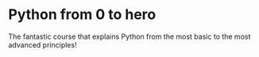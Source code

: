 # Python from 0 to hero
The fantastic course that explains Python from the most basic to the most advanced principles!
